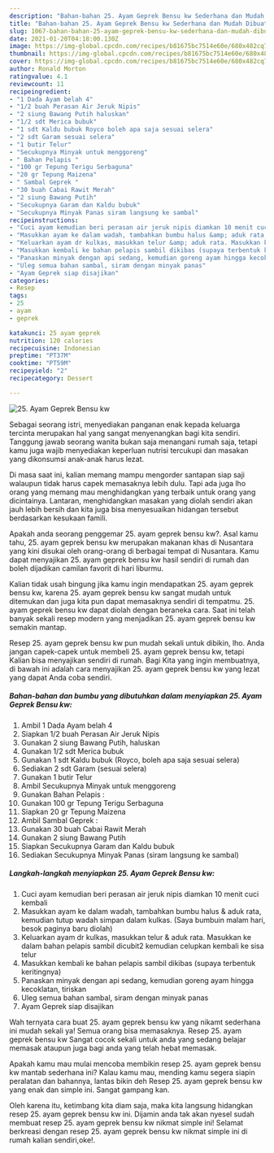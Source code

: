 ```yaml
---
description: "Bahan-bahan 25. Ayam Geprek Bensu kw Sederhana dan Mudah Dibuat"
title: "Bahan-bahan 25. Ayam Geprek Bensu kw Sederhana dan Mudah Dibuat"
slug: 1067-bahan-bahan-25-ayam-geprek-bensu-kw-sederhana-dan-mudah-dibuat
date: 2021-01-20T04:18:00.130Z
image: https://img-global.cpcdn.com/recipes/b81675bc7514e60e/680x482cq70/25-ayam-geprek-bensu-kw-foto-resep-utama.jpg
thumbnail: https://img-global.cpcdn.com/recipes/b81675bc7514e60e/680x482cq70/25-ayam-geprek-bensu-kw-foto-resep-utama.jpg
cover: https://img-global.cpcdn.com/recipes/b81675bc7514e60e/680x482cq70/25-ayam-geprek-bensu-kw-foto-resep-utama.jpg
author: Ronald Morton
ratingvalue: 4.1
reviewcount: 11
recipeingredient:
- "1 Dada Ayam belah 4"
- "1/2 buah Perasan Air Jeruk Nipis"
- "2 siung Bawang Putih haluskan"
- "1/2 sdt Merica bubuk"
- "1 sdt Kaldu bubuk Royco boleh apa saja sesuai selera"
- "2 sdt Garam sesuai selera"
- "1 butir Telur"
- "Secukupnya Minyak untuk menggoreng"
- " Bahan Pelapis "
- "100 gr Tepung Terigu Serbaguna"
- "20 gr Tepung Maizena"
- " Sambal Geprek "
- "30 buah Cabai Rawit Merah"
- "2 siung Bawang Putih"
- "Secukupnya Garam dan Kaldu bubuk"
- "Secukupnya Minyak Panas siram langsung ke sambal"
recipeinstructions:
- "Cuci ayam kemudian beri perasan air jeruk nipis diamkan 10 menit cuci kembali"
- "Masukkan ayam ke dalam wadah, tambahkan bumbu halus &amp; aduk rata, kemudian tutup wadah simpan dalam kulkas. (Saya bumbuin malam hari, besok paginya baru diolah)"
- "Keluarkan ayam dr kulkas, masukkan telur &amp; aduk rata. Masukkan ke dalam bahan pelapis sambil dicubit2 kemudian celupkan kembali ke sisa telur"
- "Masukkan kembali ke bahan pelapis sambil dikibas (supaya terbentuk keritingnya)"
- "Panaskan minyak dengan api sedang, kemudian goreng ayam hingga kecoklatan, tiriskan"
- "Uleg semua bahan sambal, siram dengan minyak panas"
- "Ayam Geprek siap disajikan"
categories:
- Resep
tags:
- 25
- ayam
- geprek

katakunci: 25 ayam geprek 
nutrition: 120 calories
recipecuisine: Indonesian
preptime: "PT37M"
cooktime: "PT59M"
recipeyield: "2"
recipecategory: Dessert

---
```



![25. Ayam Geprek Bensu kw](https://img-global.cpcdn.com/recipes/b81675bc7514e60e/680x482cq70/25-ayam-geprek-bensu-kw-foto-resep-utama.jpg)

Sebagai seorang istri, menyediakan panganan enak kepada keluarga tercinta merupakan hal yang sangat menyenangkan bagi kita sendiri. Tanggung jawab seorang  wanita bukan saja menangani rumah saja, tetapi kamu juga wajib menyediakan keperluan nutrisi tercukupi dan masakan yang dikonsumsi anak-anak harus lezat.

Di masa  saat ini, kalian memang mampu mengorder santapan siap saji walaupun tidak harus capek memasaknya lebih dulu. Tapi ada juga lho orang yang memang mau menghidangkan yang terbaik untuk orang yang dicintainya. Lantaran, menghidangkan masakan yang diolah sendiri akan jauh lebih bersih dan kita juga bisa menyesuaikan hidangan tersebut berdasarkan kesukaan famili. 



Apakah anda seorang penggemar 25. ayam geprek bensu kw?. Asal kamu tahu, 25. ayam geprek bensu kw merupakan makanan khas di Nusantara yang kini disukai oleh orang-orang di berbagai tempat di Nusantara. Kamu dapat menyajikan 25. ayam geprek bensu kw hasil sendiri di rumah dan boleh dijadikan camilan favorit di hari liburmu.

Kalian tidak usah bingung jika kamu ingin mendapatkan 25. ayam geprek bensu kw, karena 25. ayam geprek bensu kw sangat mudah untuk ditemukan dan juga kita pun dapat memasaknya sendiri di tempatmu. 25. ayam geprek bensu kw dapat diolah dengan beraneka cara. Saat ini telah banyak sekali resep modern yang menjadikan 25. ayam geprek bensu kw semakin mantap.

Resep 25. ayam geprek bensu kw pun mudah sekali untuk dibikin, lho. Anda jangan capek-capek untuk membeli 25. ayam geprek bensu kw, tetapi Kalian bisa menyajikan sendiri di rumah. Bagi Kita yang ingin membuatnya, di bawah ini adalah cara menyajikan 25. ayam geprek bensu kw yang lezat yang dapat Anda coba sendiri.

<!--inarticleads1-->

##### Bahan-bahan dan bumbu yang dibutuhkan dalam menyiapkan 25. Ayam Geprek Bensu kw:

1. Ambil 1 Dada Ayam belah 4
1. Siapkan 1/2 buah Perasan Air Jeruk Nipis
1. Gunakan 2 siung Bawang Putih, haluskan
1. Gunakan 1/2 sdt Merica bubuk
1. Gunakan 1 sdt Kaldu bubuk (Royco, boleh apa saja sesuai selera)
1. Sediakan 2 sdt Garam (sesuai selera)
1. Gunakan 1 butir Telur
1. Ambil Secukupnya Minyak untuk menggoreng
1. Gunakan  Bahan Pelapis :
1. Gunakan 100 gr Tepung Terigu Serbaguna
1. Siapkan 20 gr Tepung Maizena
1. Ambil  Sambal Geprek :
1. Gunakan 30 buah Cabai Rawit Merah
1. Gunakan 2 siung Bawang Putih
1. Siapkan Secukupnya Garam dan Kaldu bubuk
1. Sediakan Secukupnya Minyak Panas (siram langsung ke sambal)




<!--inarticleads2-->

##### Langkah-langkah menyiapkan 25. Ayam Geprek Bensu kw:

1. Cuci ayam kemudian beri perasan air jeruk nipis diamkan 10 menit cuci kembali
1. Masukkan ayam ke dalam wadah, tambahkan bumbu halus &amp; aduk rata, kemudian tutup wadah simpan dalam kulkas. (Saya bumbuin malam hari, besok paginya baru diolah)
1. Keluarkan ayam dr kulkas, masukkan telur &amp; aduk rata. Masukkan ke dalam bahan pelapis sambil dicubit2 kemudian celupkan kembali ke sisa telur
1. Masukkan kembali ke bahan pelapis sambil dikibas (supaya terbentuk keritingnya)
1. Panaskan minyak dengan api sedang, kemudian goreng ayam hingga kecoklatan, tiriskan
1. Uleg semua bahan sambal, siram dengan minyak panas
1. Ayam Geprek siap disajikan




Wah ternyata cara buat 25. ayam geprek bensu kw yang nikamt sederhana ini mudah sekali ya! Semua orang bisa memasaknya. Resep 25. ayam geprek bensu kw Sangat cocok sekali untuk anda yang sedang belajar memasak ataupun juga bagi anda yang telah hebat memasak.

Apakah kamu mau mulai mencoba membikin resep 25. ayam geprek bensu kw mantab sederhana ini? Kalau kamu mau, mending kamu segera siapin peralatan dan bahannya, lantas bikin deh Resep 25. ayam geprek bensu kw yang enak dan simple ini. Sangat gampang kan. 

Oleh karena itu, ketimbang kita diam saja, maka kita langsung hidangkan resep 25. ayam geprek bensu kw ini. Dijamin anda tak akan nyesel sudah membuat resep 25. ayam geprek bensu kw nikmat simple ini! Selamat berkreasi dengan resep 25. ayam geprek bensu kw nikmat simple ini di rumah kalian sendiri,oke!.

